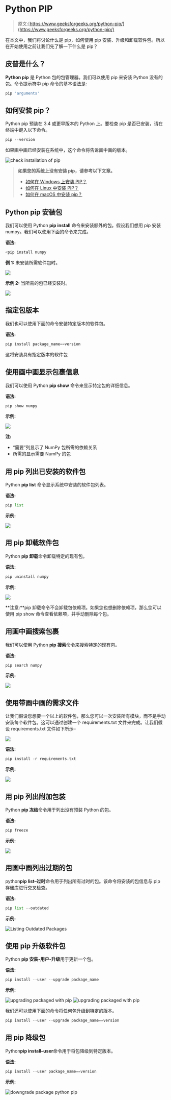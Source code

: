 # Python PIP

> 原文:[https://www.geeksforgeeks.org/python-pip/](https://www.geeksforgeeks.org/python-pip/)

在本文中，我们将讨论什么是 pip，如何使用 pip 安装、升级和卸载软件包。所以在开始使用之前让我们先了解一下什么是 pip？

## 皮普是什么？

**Python pip** 是 Python 包的包管理器。我们可以使用 pip 来安装 Python 没有的包。命令提示符中 pip 命令的基本语法是:

```py
pip 'arguments'
```

## 如何安装 pip？

Python pip 预装在 3.4 或更早版本的 Python 上。要检查 pip 是否已安装，请在终端中键入以下命令。

```py
pip --version
```

如果画中画已经安装在系统中，这个命令将告诉画中画的版本。

![check installation of pip](img/cbdd890718e3f5546f7865a851e6700a.png)

> **如果您的系统上没有安装 pip，请参考以下文章。**
> 
> *   [如何在 Windows 上安装 PIP？](https://www.geeksforgeeks.org/how-to-install-pip-on-windows/)
> *   [如何在 Linux 中安装 PIP？](https://www.geeksforgeeks.org/how-to-install-pip-in-linux/)
> *   [如何在 macOS 中安装 pip？](https://www.geeksforgeeks.org/how-to-install-pip-in-macos/)

## Python pip 安装包

我们可以使用 Python **pip install** 命令来安装额外的包。假设我们想用 pip 安装 numpy。我们可以使用下面的命令来完成。

**语法:**

```py
<pip install numpy
```

**例 1:** 未安装所需软件包时。

![](img/ce38475782b492d550f459cb6dd41240.png)

**示例 2:** 当所需的包已经安装时。

![](img/0711b2839065d73d4b32353415a3b7c7.png)

## 指定包版本

我们也可以使用下面的命令安装特定版本的软件包。

**语法:**

```py
pip install package_name==version
```

这将安装具有指定版本的软件包

## **使用画中画**显示包裹信息

我们可以使用 Python **pip show** 命令来显示特定包的详细信息。

**语法:**

```py
pip show numpy
```

**示例:**

![](img/220f48dbe8fd08941613b41a6e3c27b5.png)

**注:**

*   “需要”列显示了 NumPy 包所需的依赖关系
*   所需的显示需要 NumPy 的包

## **用 pip 列出已安装的软件包**

Python **pip list** 命令显示系统中安装的软件包列表。

**语法:**

```py
pip list
```

**示例:**

![](img/edd4a584f6e37c7d3e123da68a31933b.png)

## **用 pip 卸载软件包**

Python **pip 卸载**命令卸载特定的现有包。

**语法:**

```py
pip uninstall numpy
```

**示例:**

![](img/13f7d24d2b7e167f28f4242e606b51fb.png)

**注意:**pip 卸载命令不会卸载包依赖项。如果您也想删除依赖项，那么您可以使用 pip show 命令查看依赖项，并手动删除每个包。

## **用画中画搜索包裹**

我们可以使用 Python **pip 搜索**命令来搜索特定的现有包。

**语法:**

```py
pip search numpy
```

**示例:**

![](img/9fedec11228e4cd4940ae897f1bc98c8.png)

## **使用带画中画的需求文件**

让我们假设您想要一个以上的软件包，那么您可以一次安装所有模块，而不是手动安装每个软件包。这可以通过创建一个 requirements.txt 文件来完成。让我们假设 requirements.txt 文件如下所示–

![](img/d4bae6a9a1b3f1d228e07819dd755cc8.png)

**语法:**

```py
pip install -r requirements.txt
```

**示例:**

![](img/717fe1eaac74c1e5d6f3a8851ccbe72a.png)

## **用 pip 列出附加包装**

Python **pip 冻结**命令用于列出没有预装 Python 的包。

**语法:**

```py
pip freeze
```

**示例:**

![](img/4bbf8b3d650f4c7da14841f5cd152164.png)

## 用画中画列出过期的包

python**pip list–过时**命令用于列出所有过时的包。该命令将安装的包信息与 pip 存储库进行交叉检查。

**语法:**

```py
pip list --outdated
```

**示例:**

![Listing Outdated Packages](img/b20085a3ca00a3b8e07f222b916ba0b6.png)

## 使用 pip 升级软件包

Python **pip 安装-用户-升级**用于更新一个包。

**语法:**

```py
pip install --user --upgrade package_name
```

**示例:**

![upgrading packaged with pip](img/bca6d206a0817f9d77e0a28127d1cdeb.png) ![upgrading packaged with pip](img/58437eb97939cf02c68b526ed87fb5f1.png)

我们还可以使用下面的命令将任何包升级到特定的版本。

```py
pip install --user --upgrade package_name==version
```

## 用 pip 降级包

Python**pip install–user**命令用于将包降级到特定版本。

**语法:**

```py
pip install --user package_name==version
```

**示例:**

![downgrade package python pip](img/fdb8919361b4598e24d6cabb91f14f0a.png)